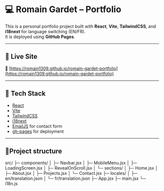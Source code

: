 # 💻 Romain Gardet – Portfolio

This is a personal portfolio project built with **React**, **Vite**, **TailwindCSS**, and **i18next** for language switching (EN/FR).  
It is deployed using **GitHub Pages**.

---

## 🚀 Live Site

🔗 [https://romain1309.github.io/romain-gardet-portfolio](https://romain1309.github.io/romain-gardet-portfolio)

---

## 🧰 Tech Stack

- [React](https://reactjs.org/)
- [Vite](https://vitejs.dev/)
- [TailwindCSS](https://tailwindcss.com/)
- [i18next](https://www.i18next.com/)
- [EmailJS](https://www.emailjs.com/) for contact form
- [gh-pages](https://www.npmjs.com/package/gh-pages) for deployment

---

## 📁Project structure
src/
├─ components/
│  ├─ Navbar.jsx
│  ├─ MobileMenu.jsx
│  ├─ LoadingScreen.jsx
│  ├─ RevealOnScroll.jsx
│  └─ sections/
│     ├─ Home.jsx
│     ├─ About.jsx
│     ├─ Projects.jsx
│     └─ Contact.jsx
├─ locales/
│  ├─ en/translation.json
│  └─ fr/translation.json
├─ App.jsx
├─ main.jsx
└─ i18n.js
